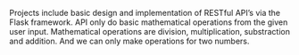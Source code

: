 Projects include basic design and implementation of RESTful API’s via the Flask framework. API only do basic mathematical operations from the given user input.
Mathematical operations are division, multiplication, substraction and addition. And we can only make operations for two numbers.
